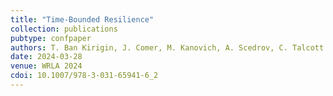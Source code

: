 ```yaml
---
title: "Time-Bounded Resilience"
collection: publications
pubtype: confpaper
authors: T. Ban Kirigin, J. Comer, M. Kanovich, A. Scedrov, C. Talcott
date: 2024-03-28
venue: WRLA 2024
cdoi: 10.1007/978-3-031-65941-6_2
---
```

